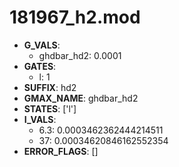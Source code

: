 # 181967_h2.mod

- **G_VALS**:
  - ghdbar_hd2: 0.0001
- **GATES**:
  - l: 1
- **SUFFIX**: hd2
- **GMAX_NAME**: ghdbar_hd2
- **STATES**: ['l']
- **I_VALS**:
  - 6.3: 0.0003462362444214511
  - 37: 0.00034620846162552354
- **ERROR_FLAGS**: []
